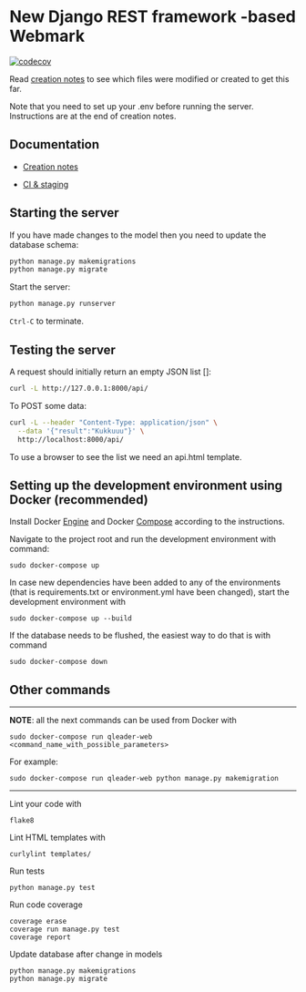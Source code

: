 # New Django REST framework -based Webmark

[![codecov](https://codecov.io/gh/quantum-ohtu/WebMark2/branch/main/graph/badge.svg?token=CJBQEREUOW)](https://codecov.io/gh/quantum-ohtu/WebMark2)

Read [creation notes](documentation/CreationNotes.md) to see which files were modified or created to get this far.

Note that you need to set up your .env before running the server. Instructions are at the end of creation notes.

## Documentation

- [Creation notes](documentation/CreationNotes.md)

- [CI & staging](documentation/CI_and_staging.md)

## Starting the server

If you have made changes to the model then you need to update the database schema:

```bash
python manage.py makemigrations
python manage.py migrate
```

Start the server:

```bash
python manage.py runserver
```

`Ctrl-C` to terminate.

## Testing the server

A request should initially return an empty JSON list []:

```bash
curl -L http://127.0.0.1:8000/api/
```

To POST some data:

```bash
curl -L --header "Content-Type: application/json" \
  --data '{"result":"Kukkuuu"}' \
  http://localhost:8000/api/
```

To use a browser to see the list we need an api.html template.


## Setting up the development environment using Docker (recommended)

Install Docker [Engine](https://docs.docker.com/engine/install/) and Docker [Compose](https://docs.docker.com/compose/install/) according to the instructions.

Navigate to the project root and run the development environment with command:
```
sudo docker-compose up
```
In case new dependencies have been added to any of the environments (that is requirements.txt or environment.yml have been changed), start the development environment with
```
sudo docker-compose up --build
```
If the database needs to be flushed, the easiest way to do that is with command
```
sudo docker-compose down
```

## Other commands

---
**NOTE**: all the next commands can be used from Docker with
```
sudo docker-compose run qleader-web <command_name_with_possible_parameters>
```
For example:
```
sudo docker-compose run qleader-web python manage.py makemigration
```
---
Lint your code with
```
flake8
```

Lint HTML templates with
```
curlylint templates/
```

Run tests
```
python manage.py test
```

Run code coverage
```
coverage erase
coverage run manage.py test
coverage report
```

Update database after change in models
```
python manage.py makemigrations
python manage.py migrate

```
